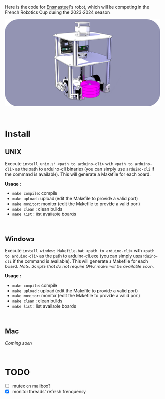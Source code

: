 Here is the code for [Ensmasteel](https://github.com/Ensmasteel)'s robot, which will be competing in the French Robotics Cup during the 2023-2024 season.

<p align="center">
	<img src="https://github.com/titofra/Ensmasteel-2023-2024-Code/blob/main/resource/robot.png" width="700">
</p>

<br/>

# Install

## UNIX

Execute `install_unix.sh <path to arduino-cli>` with `<path to arduino-cli>` as the path to arduino-cli binaries (you can simply use `arduino-cli` if the command is available). This will generate a Makefile for each board.

**Usage :**

- `make compile`: compile
- `make upload`	: upload (edit the Makefile to provide a valid port)
- `make monitor`: monitor (edit the Makefile to provide a valid port)
- `make clean`	: clean builds
- `make list`	: list available boards

<br/>

## Windows

Execute `install_windows_Makefile.bat <path to arduino-cli>` with `<path to arduino-cli>` as the path to arduino-cli.exe (you can simply use`arduino-cli` if the command is available). This will generate a Makefile for each board. *Note: Scripts that do not require GNU make will be available soon.* 

**Usage :**

- `make compile`: compile
- `make upload`	: upload (edit the Makefile to provide a valid port)
- `make monitor`: monitor (edit the Makefile to provide a valid port)
- `make clean`	: clean builds
- `make list`	: list available boards

<br/>

## Mac

*Coming soon*

<br/>

# TODO

- [ ] mutex on mailbox?
- [x] monitor threads' refresh frenquency
